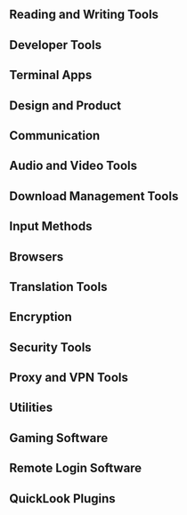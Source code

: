 ## Reading and Writing Tools


## Developer Tools


## Terminal Apps


## Design and Product


## Communication


## Audio and Video Tools


## Download Management Tools


## Input Methods


## Browsers


## Translation Tools


## Encryption


## Security Tools


## Proxy and VPN Tools


## Utilities


## Gaming Software


## Remote Login Software


## QuickLook Plugins

